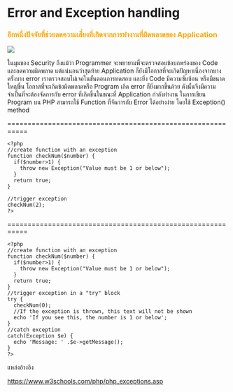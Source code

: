 # Error and Exception handling  

### <span style="color: orange"> อีกหนึ่งปัจจัยที่ช่วยลดความเสี่ยงที่เกิดจากการทำงานที่ผิดพลาดของ Application   </span>

![](img/err0.jpg)

ในมุมของ Security ถึงแม้ว่า Programmer จะพยายามพี่จะตรวจสอบข้อบกพร่องของ Code และลดความผิดพลาด แต่แน่นอนว่าสุดท้าย Application ก็ยังมีโอกาสที่จะเกิดปัญหาเนื่องจากบางครั้งบาง error เราตรวจสอบไม่เจอในขั้นตอนการทดสอบ และยิ่ง Code มีความซับซ้อน หรือมีขนาดใหญ่ขึ้น โอกาสที่จะเกิดข้อผิดพลาดหรือ Program เกิด  error ก็ยิ่งมากขึ้นด้วย ดังนั้นจึงมีความจำเป็นที่จะต้องจัดการกับ error ทิ่เกิดขึ้นในขณะที่ Application กำลังทำงาน ในการเขียน Program บน PHP สามารถใช้ Function ที่จัดการกับ Error ได้อย่างง่าย โดยใช้ Exception() method

===========================================================
```
<?php
//create function with an exception
function checkNum($number) {
  if($number>1) {
    throw new Exception("Value must be 1 or below");
  }
  return true;
}

//trigger exception
checkNum(2);
?>
```
===========================================================
```
<?php
//create function with an exception
function checkNum($number) {
  if($number>1) {
    throw new Exception("Value must be 1 or below");
  }
  return true;
}
//trigger exception in a "try" block
try {
  checkNum(0);
  //If the exception is thrown, this text will not be shown
  echo 'If you see this, the number is 1 or below';
}
//catch exception
catch(Exception $e) {
  echo 'Message: ' .$e->getMessage();
}
?>
```

แหล่งอ้างอิง

https://www.w3schools.com/php/php_exceptions.asp
